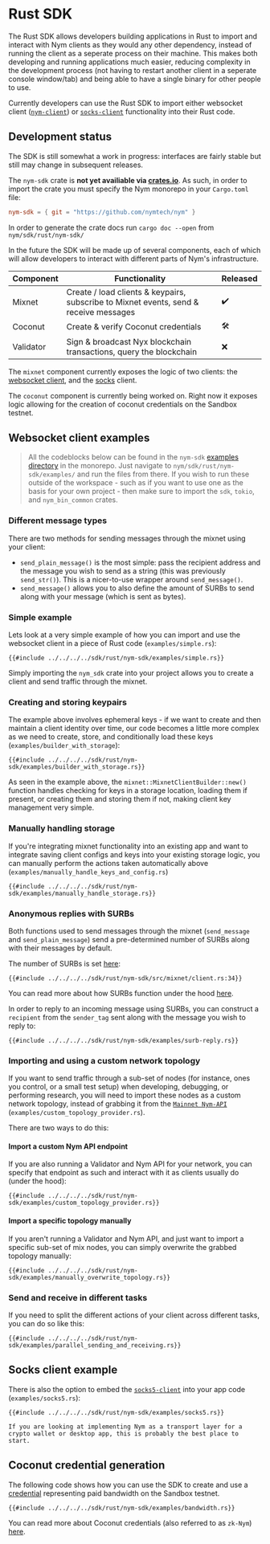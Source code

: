 # Rust SDK
The Rust SDK allows developers building applications in Rust to import and interact with Nym clients as they would any other dependency, instead of running the client as a seperate process on their machine. This makes both developing and running applications much easier, reducing complexity in the development process (not having to restart another client in a seperate console window/tab) and being able to have a single binary for other people to use.

Currently developers can use the Rust SDK to import either websocket client ([`nym-client`](../clients/websocket-client.md)) or [`socks-client`](../clients/socks5-client.md) functionality into their Rust code.

## Development status
The SDK is still somewhat a work in progress: interfaces are fairly stable but still may change in subsequent releases.

The `nym-sdk` crate is **not yet availiable via [crates.io](https://crates.io)**. As such, in order to import the crate you must specify the Nym monorepo in your `Cargo.toml` file:

```toml
nym-sdk = { git = "https://github.com/nymtech/nym" }
```

In order to generate the crate docs run `cargo doc --open` from `nym/sdk/rust/nym-sdk/`

In the future the SDK will be made up of several components, each of which will allow developers to interact with different parts of Nym's infrastructure.

| Component | Functionality                                                                         | Released |
| --------- | ------------------------------------------------------------------------------------- | -------- |
| Mixnet    | Create / load clients & keypairs, subscribe to Mixnet events, send & receive messages | ✔️        |
| Coconut   | Create & verify Coconut credentials                                                   | 🛠️       |
| Validator | Sign & broadcast Nyx blockchain transactions, query the blockchain                    | ❌       |

The `mixnet` component currently exposes the logic of two clients: the [websocket client](../clients/websocket-client.md), and the [socks](../clients/socks5-client.md) client.

The `coconut` component is currently being worked on. Right now it exposes logic allowing for the creation of coconut credentials on the Sandbox testnet.

## Websocket client examples
> All the codeblocks below can be found in the `nym-sdk` [examples directory](https://github.com/nymtech/nym/tree/master/sdk/rust/nym-sdk/examples) in the monorepo. Just navigate to `nym/sdk/rust/nym-sdk/examples/` and run the files from there. If you wish to run these outside of the workspace - such as if you want to use one as the basis for your own project - then make sure to import the `sdk`, `tokio`, and `nym_bin_common` crates.

### Different message types
There are two methods for sending messages through the mixnet using your client: 
* `send_plain_message()` is the most simple: pass the recipient address and the message you wish to send as a string (this was previously `send_str()`). This is a nicer-to-use wrapper around `send_message()`. 
* `send_message()` allows you to also define the amount of SURBs to send along with your message (which is sent as bytes). 

### Simple example 
Lets look at a very simple example of how you can import and use the websocket client in a piece of Rust code (`examples/simple.rs`):

```rust,noplayground
{{#include ../../../../sdk/rust/nym-sdk/examples/simple.rs}}
```

Simply importing the `nym_sdk` crate into your project allows you to create a client and send traffic through the mixnet.

### Creating and storing keypairs
The example above involves ephemeral keys - if we want to create and then maintain a client identity over time, our code becomes a little more complex as we need to create, store, and conditionally load these keys (`examples/builder_with_storage`):

```rust,noplayground
{{#include ../../../../sdk/rust/nym-sdk/examples/builder_with_storage.rs}}
```

As seen in the example above, the `mixnet::MixnetClientBuilder::new()` function handles checking for keys in a storage location, loading them if present, or creating them and storing them if not, making client key management very simple.

### Manually handling storage
If you're integrating mixnet functionality into an existing app and want to integrate saving client configs and keys into your existing storage logic, you can manually perform the actions taken automatically above (`examples/manually_handle_keys_and_config.rs`)

```rust,noplayground
{{#include ../../../../sdk/rust/nym-sdk/examples/manually_handle_storage.rs}}
```

### Anonymous replies with SURBs
Both functions used to send messages through the mixnet (`send_message` and `send_plain_message`) send a pre-determined number of SURBs along with their messages by default.

The number of SURBs is set [here](https://github.com/nymtech/nym/blob/master/sdk/rust/nym-sdk/src/mixnet/client.rs#L33):

```rust,noplayground
{{#include ../../../../sdk/rust/nym-sdk/src/mixnet/client.rs:34}}
```

You can read more about how SURBs function under the hood [here](../architecture/traffic-flow.md#private-replies-using-surbs).

In order to reply to an incoming message using SURBs, you can construct a `recipient` from the `sender_tag` sent along with the message you wish to reply to: 

```rust,noplayground
{{#include ../../../../sdk/rust/nym-sdk/examples/surb-reply.rs}}
```

### Importing and using a custom network topology
If you want to send traffic through a sub-set of nodes (for instance, ones you control, or a small test setup) when developing, debugging, or performing research, you will need to import these nodes as a custom network topology, instead of grabbing it from the [`Mainnet Nym-API`](https://validator.nymtech.net/api/swagger/index.html) (`examples/custom_topology_provider.rs`).

There are two ways to do this:

#### Import a custom Nym API endpoint
If you are also running a Validator and Nym API for your network, you can specify that endpoint as such and interact with it as clients usually do (under the hood):

```rust,noplayground
{{#include ../../../../sdk/rust/nym-sdk/examples/custom_topology_provider.rs}}
```

#### Import a specific topology manually
If you aren't running a Validator and Nym API, and just want to import a specific sub-set of mix nodes, you can simply overwrite the grabbed topology manually:

```rust,noplayground
{{#include ../../../../sdk/rust/nym-sdk/examples/manually_overwrite_topology.rs}}
```

### Send and receive in different tasks
If you need to split the different actions of your client across different tasks, you can do so like this: 

```rust, noplayground
{{#include ../../../../sdk/rust/nym-sdk/examples/parallel_sending_and_receiving.rs}}
```

## Socks client example
There is also the option to embed the [`socks5-client`](../clients/socks5-client.md) into your app code (`examples/socks5.rs`):

```rust,noplayground
{{#include ../../../../sdk/rust/nym-sdk/examples/socks5.rs}}
```

```admonish info
If you are looking at implementing Nym as a transport layer for a crypto wallet or desktop app, this is probably the best place to start.
```

## Coconut credential generation
The following code shows how you can use the SDK to create and use a [credential](../bandwidth-credentials.md) representing paid bandwidth on the Sandbox testnet.

```rust,noplayground
{{#include ../../../../sdk/rust/nym-sdk/examples/bandwidth.rs}}
```

You can read more about Coconut credentials (also referred to as `zk-Nym`) [here](../coconut.md).
